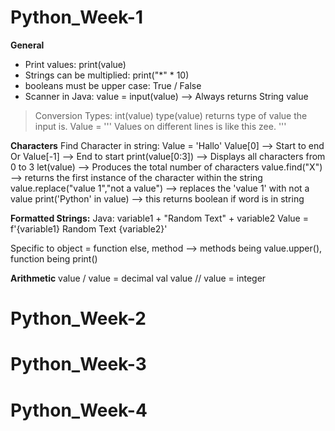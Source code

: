 # Python_Week-1
**General**
- Print values: print(value)
- Strings can be multiplied: print("*" * 10)
- booleans must be upper case: True / False
- Scanner in Java: value = input(value) --> Always returns String value
> Conversion Types: int(value)
type(value) returns type of value the input is.
Value = ''' 
Values on different lines
is like this zee.
'''

**Characters**
Find Character in string: 
Value = 'Hallo'
  Value[0] --> Start to end
  Or
  Value[-1] --> End to start
print(value[0:3]) --> Displays all characters from 0 to 3
let(value) --> Produces the total number of characters
value.find("X") --> returns the first instance of the character within the string 
value.replace("value 1","not a value") --> replaces the 'value 1' with not a value
print('Python' in value) --> this returns boolean if word is in string

**Formatted Strings:**
Java: variable1 + "Random Text" + variable2
Value = f'{variable1} Random Text {variable2}'

Specific to object = function
else, method --> methods being value.upper(), function being print()

**Arithmetic**
value / value = decimal val
value // value = integer


# Python_Week-2

# Python_Week-3

# Python_Week-4


